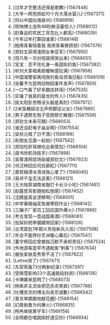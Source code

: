 
1. [过年才艺整活还得是歌舞]-[1567448]
1. [大爷一网兜捞起10个月大落水婴儿]-[1567371]
1. [何以中国向海泉州]-[1566916]
1. [唢呐博士连吹48秒肺活量惊人]-[1568012]
1. [赶春运的农民工背包比人都高]-[1568039]
1. [今年过年打算回谁家]-[1568148]
1. [她用青春陪着我 我用青春换把锁]-[1567376]
1. [郑钦文获得澳网女单亚军]-[1567950]
1. [但凡有一次对视就得哭出来]-[1568051]
1. [宝宝：忍不住化身一条固执的鱼]-[1567382]
1. [听刘大拿唱素颜暧昧感拉满]-[1567958]
1. [中国海警驱离闯我钓鱼岛领海日船]-[1568109]
1. [张馨予为昆明动物园事件发声]-[1567859]
1. [一口气看了好多酷炫转场]-[1567535]
1. [实锤了我真的是龙的传人]-[1567435]
1. [摇太阳彭昱畅没头脑是真的]-[1567972]
1. [2米饭桶探访无声修脚店父女]-[1567890]
1. [男子遇野生狍子受困帮忙解救]-[1567558]
1. [郑钦文未来可期]-[1568053]
1. [谁还没赶电子庙会啊]-[1567554]
1. [梁祯元唱了日不落]-[1568198]
1. [和朋友见面一起拍]-[1567562]
1. [郑恺吃折耳根吃出表情包]-[1568104]
1. [虞书欣机场抠手]-[1567898]
1. [吴尊澳网现场助威郑钦文]-[1567923]
1. [巩汉林回应司氏砸缸]-[1567711]
1. [章若楠滑冰滑进我心里了]-[1568045]
1. [易烊千玺无法逃离]-[1568121]
1. [王大陆穿湖南省服打卡长沙小吃]-[1567461]
1. [赵露思背影随拍松弛感]-[1567452]
1. [沈腾是真会漂移啊]-[1568001]
1. [中学春晚抽奖免做寒假作业]-[1568142]
1. [三蹦子厂家员工回应国外爆火]-[1567886]
1. [考古发现一壶战国美酒]-[1568081]
1. [张踩铃把李蠕蠕带回家]-[1568126]
1. [台湾首批1年期义务役新兵入伍]-[1567598]
1. [年会不能停孙艺洲暖心幕后]-[1567547]
1. [董宇辉回应曾被指沉默不承担责任]-[1567524]
1. [外地游客逛早市遇鱿鱼“刺客”]-[1567634]
1. [被张拿铁首秀笑不活了]-[1567622]
1. [Letme哭了]-[1567471]
1. [东契奇轰73分刷新纪录]-[1567397]
1. [受降雪影响23个高速路段封闭]-[1568136]
1. [卡琳娜来昆明了]-[1568073]
1. [杨紫非主流妆把范丞丞笑疯]-[1567788]
1. [吐槽吴京的博主向吴京道歉]-[1566542]
1. [普京单膝跪地献花圈]-[1568154]
1. [幻兽帕鲁为何爆火]-[1566835]
1. [柯冉单挑黄宇军]-[1568156]
1. [全网都在唱跳刚好遇见你]-[1566934]